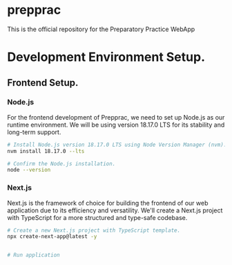 # prepprac
This is the official repository for the Preparatory Practice WebApp

# Development Environment Setup.
## Frontend Setup.
### Node.js
For the frontend development of Prepprac, we need to set up Node.js as our
 runtime environment. We will be using version 18.17.0 LTS for its stability 
 and long-term support.

```bash
# Install Node.js version 18.17.0 LTS using Node Version Manager (nvm).
nvm install 18.17.0 --lts

# Confirm the Node.js installation.
node --version
```

### Next.js
Next.js is the framework of choice for building the frontend of our web 
 application due to its efficiency and versatility. We'll create a Next.js
 project with TypeScript for a more structured and type-safe codebase.

```bash
# Create a new Next.js project with TypeScript template.
npx create-next-app@latest -y


# Run application
```
